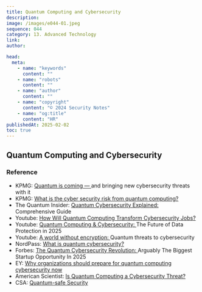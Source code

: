 ```yaml
---
title: Quantum Computing and Cybersecurity
description:
image: /images/e044-01.jpeg
sequence: 044
category: 13. Advanced Technology
link:
author:

head:
  meta:
    - name: "keywords"
      content: ""
    - name: "robots"
      content: ""
    - name: "author"
      content: ""
    - name: "copyright"
      content: "© 2024 Security Notes"
    - name: "og:title"
      content: "HR"
publishedAt: 2025-02-02
toc: true
---
```


## Quantum Computing and Cybersecurity

### Reference

- KPMG: <a href="https://kpmg.com/xx/en/our-insights/ai-and-technology/quantum-and-cybersecurity.html">Quantum is coming — </a> and bringing new cybersecurity threats with it
- KPMG: <a href="https://kpmg.com/au/en/home/insights/2024/04/cyber-security-risk-from-quantum-computing.html">What is the cyber security risk from quantum computing?</a>
- The Quantum Insider: <a href="https://thequantuminsider.com/2024/03/13/quantum-cybersecurity-explained-comprehensive-guide/">Quantum Cybersecurity Explained: </a>Comprehensive Guide
- Youtube: <a href="https://www.youtube.com/watch?v=hnFmSx8Xbpo">How Will Quantum Computing Transform Cybersecurity Jobs?</a>
- Youtube: <a href="https://www.youtube.com/watch?v=JeRRpWnPo1E">Quantum Computing & Cybersecurity: </a>The Future of Data Protection in 2025
- Youtube: <a href="https://www.youtube.com/watch?v=mu-KJCX6-ws">A world without encryption: </a>Quantum threats to cybersecurity
- NordPass: <a href="https://nordpass.com/blog/quantum-computing-cybersecurity/">What is quantum cybersecurity?</a>
- Forbes: <a href="https://www.forbes.com/sites/abdoriani/2024/12/30/the-quantum-cybersecurity-revolution-arguably-the-biggest-startup-opportunity-in-2025/">The Quantum Cybersecurity Revolution: </a>Arguably The Biggest Startup Opportunity In 2025
- EY: <a href="https://www.ey.com/en_gl/insights/innovation/why-organizations-should-prepare-for-quantum-computing-cybersecurity-now">Why organizations should prepare for quantum computing cybersecurity now</a>
- American Scientist: <a href="https://www.americanscientist.org/article/is-quantum-computing-a-cybersecurity-threat">Is Quantum Computing a Cybersecurity Threat?</a>
- CSA: <a href="https://cloudsecurityalliance.org/research/topics/quantum-safe-security">Quantum-safe Security</a>
